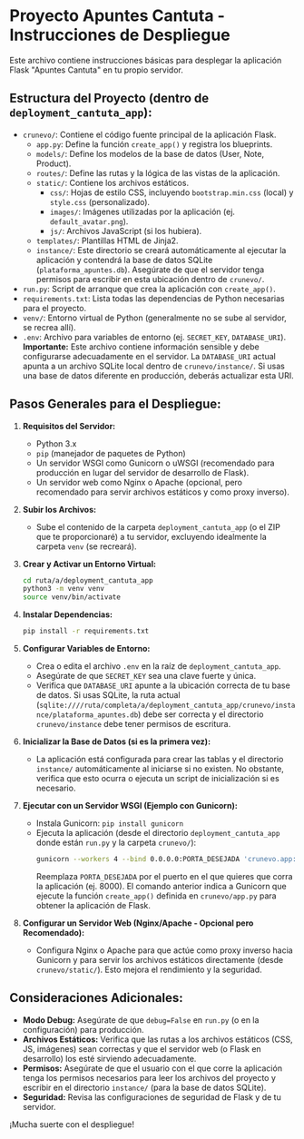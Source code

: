 # Proyecto Apuntes Cantuta - Instrucciones de Despliegue

Este archivo contiene instrucciones básicas para desplegar la aplicación Flask "Apuntes Cantuta" en tu propio servidor.

## Estructura del Proyecto (dentro de `deployment_cantuta_app`):

-   `crunevo/`: Contiene el código fuente principal de la aplicación Flask.
    -   `app.py`: Define la función `create_app()` y registra los blueprints.
    -   `models/`: Define los modelos de la base de datos (User, Note, Product).
    -   `routes/`: Define las rutas y la lógica de las vistas de la aplicación.
    -   `static/`: Contiene los archivos estáticos.
        -   `css/`: Hojas de estilo CSS, incluyendo `bootstrap.min.css` (local) y `style.css` (personalizado).
        -   `images/`: Imágenes utilizadas por la aplicación (ej. `default_avatar.png`).
        -   `js/`: Archivos JavaScript (si los hubiera).
    -   `templates/`: Plantillas HTML de Jinja2.
    -   `instance/`: Este directorio se creará automáticamente al ejecutar la aplicación y contendrá la base de datos SQLite (`plataforma_apuntes.db`). Asegúrate de que el servidor tenga permisos para escribir en esta ubicación dentro de `crunevo/`.
-   `run.py`: Script de arranque que crea la aplicación con `create_app()`.
-   `requirements.txt`: Lista todas las dependencias de Python necesarias para el proyecto.
-   `venv/`: Entorno virtual de Python (generalmente no se sube al servidor, se recrea allí).
-   `.env`: Archivo para variables de entorno (ej. `SECRET_KEY`, `DATABASE_URI`). **Importante:** Este archivo contiene información sensible y debe configurarse adecuadamente en el servidor. La `DATABASE_URI` actual apunta a un archivo SQLite local dentro de `crunevo/instance/`. Si usas una base de datos diferente en producción, deberás actualizar esta URI.

## Pasos Generales para el Despliegue:

1.  **Requisitos del Servidor:**
    *   Python 3.x
    *   `pip` (manejador de paquetes de Python)
    *   Un servidor WSGI como Gunicorn o uWSGI (recomendado para producción en lugar del servidor de desarrollo de Flask).
    *   Un servidor web como Nginx o Apache (opcional, pero recomendado para servir archivos estáticos y como proxy inverso).

2.  **Subir los Archivos:**
    *   Sube el contenido de la carpeta `deployment_cantuta_app` (o el ZIP que te proporcionaré) a tu servidor, excluyendo idealmente la carpeta `venv` (se recreará).

3.  **Crear y Activar un Entorno Virtual:**
    ```bash
    cd ruta/a/deployment_cantuta_app
    python3 -m venv venv
    source venv/bin/activate
    ```

4.  **Instalar Dependencias:**
    ```bash
    pip install -r requirements.txt
    ```

5.  **Configurar Variables de Entorno:**
    *   Crea o edita el archivo `.env` en la raíz de `deployment_cantuta_app`.
    *   Asegúrate de que `SECRET_KEY` sea una clave fuerte y única.
    *   Verifica que `DATABASE_URI` apunte a la ubicación correcta de tu base de datos. Si usas SQLite, la ruta actual (`sqlite:////ruta/completa/a/deployment_cantuta_app/crunevo/instance/plataforma_apuntes.db`) debe ser correcta y el directorio `crunevo/instance` debe tener permisos de escritura.

6.  **Inicializar la Base de Datos (si es la primera vez):**
    *   La aplicación está configurada para crear las tablas y el directorio `instance/` automáticamente al iniciarse si no existen. No obstante, verifica que esto ocurra o ejecuta un script de inicialización si es necesario.

7.  **Ejecutar con un Servidor WSGI (Ejemplo con Gunicorn):**
    *   Instala Gunicorn: `pip install gunicorn`
    *   Ejecuta la aplicación (desde el directorio `deployment_cantuta_app` donde están `run.py` y la carpeta `crunevo/`):
        ```bash
        gunicorn --workers 4 --bind 0.0.0.0:PORTA_DESEJADA 'crunevo.app:create_app()'
        ```
        Reemplaza `PORTA_DESEJADA` por el puerto en el que quieres que corra la aplicación (ej. 8000).
        El comando anterior indica a Gunicorn que ejecute la función `create_app()` definida en `crunevo/app.py` para obtener la aplicación de Flask.

8.  **Configurar un Servidor Web (Nginx/Apache - Opcional pero Recomendado):**
    *   Configura Nginx o Apache para que actúe como proxy inverso hacia Gunicorn y para servir los archivos estáticos directamente (desde `crunevo/static/`). Esto mejora el rendimiento y la seguridad.

## Consideraciones Adicionales:

*   **Modo Debug:** Asegúrate de que `debug=False` en `run.py` (o en la configuración) para producción.
*   **Archivos Estáticos:** Verifica que las rutas a los archivos estáticos (CSS, JS, imágenes) sean correctas y que el servidor web (o Flask en desarrollo) los esté sirviendo adecuadamente.
*   **Permisos:** Asegúrate de que el usuario con el que corre la aplicación tenga los permisos necesarios para leer los archivos del proyecto y escribir en el directorio `instance/` (para la base de datos SQLite).
*   **Seguridad:** Revisa las configuraciones de seguridad de Flask y de tu servidor.

¡Mucha suerte con el despliegue!
